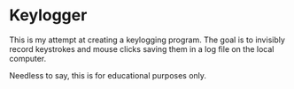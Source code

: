 # Keylogger

This is my attempt at creating a keylogging program. The goal is to invisibly record keystrokes and mouse clicks saving them in a log file on the local computer. 

Needless to say, this is for educational purposes only.
